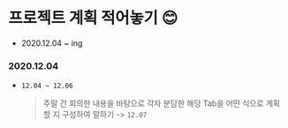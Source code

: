 
# 프로젝트 계획 적어놓기 😊
- 2020.12.04 ~ ing 
### 2020.12.04 
- `12.04 ~ 12.06` 
  >주말 간 회의한 내용을 바탕으로 각자 분담한 해당 Tab을 어떤 식으로 계획할 지 구성하여 말하기 -> `12.07`

